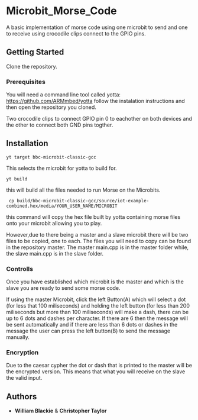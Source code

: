 # Microbit_Morse_Code

A basic implementation of morse code using one microbit to send and one to receive using crocodile clips connect to the GPIO pins.

## Getting Started

Clone the repository.

### Prerequisites

You will need a command line tool called yotta: https://github.com/ARMmbed/yotta follow the instalation instructions and then open the repository you cloned.

Two crocodile clips to connect GPIO pin 0 to eachother on both devices and the other to connect both GND pins togther.

## Installation

```
yt target bbc-microbit-classic-gcc
```
This selects the microbit for yotta to build for.

```
yt build
```
this will build all the files needed to run Morse on the Microbits.

```
 cp build/bbc-microbit-classic-gcc/source/iot-example-combined.hex/media/YOUR_USER_NAME/MICROBIT
```
this command will copy the hex file built by yotta containing morse files onto your microbit allowing you to play.

However,due to there being a master and a slave microbit there will be two files to be copied, one to each.
The files you will need to copy can be found in the repository master.
The master main.cpp is in the master folder while, the slave main.cpp is in the slave folder.

### Controlls 
Once you have established which microbit is the master and which is the slave you 
are ready to send some morse code.

If using the master Microbit, click the left Button(A) which will select a dot (for less that 100 miliseconds)
and holding the left button (for less than 200 miliseconds but more than 100 miliseconds) 
will make a dash, there can be up to 6 dots and dashes per character. 
If there are 6 then the message will be sent automatically and if there are less than 6 dots 
or dashes in the message the user can press the left button(B) to send the message manually.

### Encryption
Due to the caesar cypher the dot or dash that is printed to the master will be the encrypted version. 
This means that what you will receive on the slave the valid input.
## Authors
* **William Blackie** & **Christopher Taylor**
